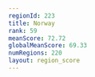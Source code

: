 ```yaml
---
regionId: 223
title: Norway
rank: 59
meanScore: 72.72
globalMeanScore: 69.33
numRegions: 220
layout: region_score
---
```


